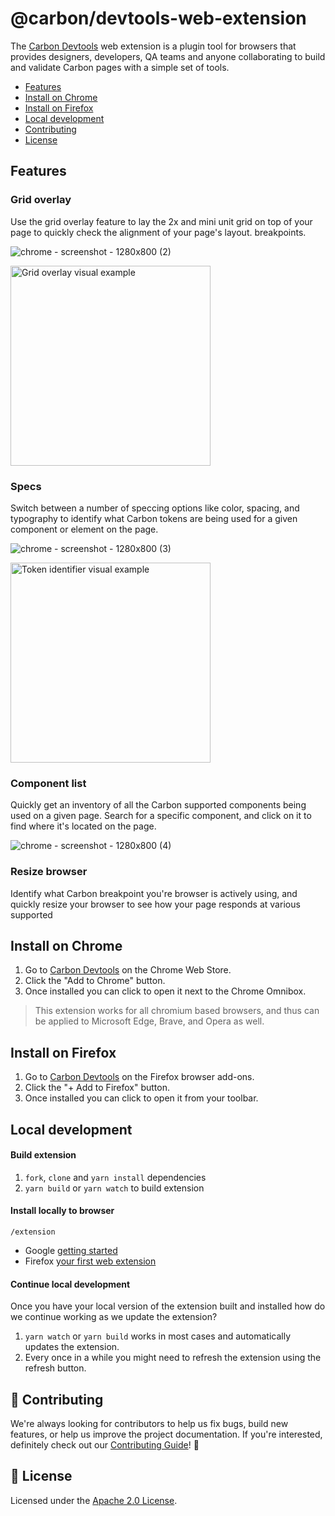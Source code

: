 # @carbon/devtools-web-extension

The [Carbon Devtools](http://ibm.biz/carbon-devtools) web extension is a plugin
tool for browsers that provides designers, developers, QA teams and anyone
collaborating to build and validate Carbon pages with a simple set of tools.

- [Features](#features)
- [Install on Chrome](#install-on-chrome)
- [Install on Firefox](#install-on-firefox)
- [Local development](#local-development)
- [Contributing](#-contributing)
- [License](#-license)

## Features

### Grid overlay

Use the grid overlay feature to lay the 2x and mini unit grid on top of your
page to quickly check the alignment of your page's layout. breakpoints.

![chrome - screenshot - 1280x800  (2)](https://user-images.githubusercontent.com/3793636/135755372-1682626a-cf4f-45f9-a709-860ee7dce417.png)

<a href="https://user-images.githubusercontent.com/3793636/135755378-d1b232bc-5894-457b-bc3f-2850934ed906.png" target="_blank"><img src="https://user-images.githubusercontent.com/3793636/135755378-d1b232bc-5894-457b-bc3f-2850934ed906.png" alt="Grid overlay visual example" width="320px" /></a>

### Specs

Switch between a number of speccing options like color, spacing, and typography
to identify what Carbon tokens are being used for a given component or element
on the page.

![chrome - screenshot - 1280x800  (3)](https://user-images.githubusercontent.com/3793636/135755431-36f3a2af-be58-464d-9c57-e8f3d70986fa.png)

<a href="https://user-images.githubusercontent.com/3793636/135755428-6e90d04c-2c63-45b7-8b97-4e978f0a03d4.png" target="_blank"><img src="https://user-images.githubusercontent.com/3793636/135755428-6e90d04c-2c63-45b7-8b97-4e978f0a03d4.png" alt="Token identifier visual example" width="320px" /></a>

### Component list

Quickly get an inventory of all the Carbon supported components being used on a
given page. Search for a specific component, and click on it to find where it's
located on the page.

![chrome - screenshot - 1280x800  (4)](https://user-images.githubusercontent.com/3793636/135755438-817709eb-3cc5-47c7-b45d-a4cb7e12cff2.png)

### Resize browser

Identify what Carbon breakpoint you're browser is actively using, and quickly
resize your browser to see how your page responds at various supported

## Install on Chrome

1. Go to [Carbon Devtools](http://ibm.biz/carbon-devtools-chrome) on the Chrome
   Web Store.
2. Click the "Add to Chrome" button.
3. Once installed you can click to open it next to the Chrome Omnibox.

> This extension works for all chromium based browsers, and thus can be applied
> to Microsoft Edge, Brave, and Opera as well.

## Install on Firefox

1. Go to [Carbon Devtools](https://addons.mozilla.org/en-US/firefox/addon/carbondevtools/?utm_source=addons.mozilla.org&utm_medium=referral&utm_content=search) on the
   Firefox browser add-ons.
2. Click the "+ Add to Firefox" button.
3. Once installed you can click to open it from your toolbar.

## Local development

#### Build extension

1. `fork`, `clone` and `yarn install` dependencies
2. `yarn build` or `yarn watch` to build extension

#### Install locally to browser

`/extension`

- Google
  [getting started](https://developer.chrome.com/extensions/getstarted#manifest)
- Firefox
  [your first web extension](https://developer.mozilla.org/en-US/docs/Mozilla/Add-ons/WebExtensions/Your_first_WebExtension#Trying_it_out)

#### Continue local development

Once you have your local version of the extension built and installed how do we
continue working as we update the extension?

1. `yarn watch` or `yarn build` works in most cases and automatically updates
   the extension.
2. Every once in a while you might need to refresh the extension using the
   refresh button.

## 🙌 Contributing

We're always looking for contributors to help us fix bugs, build new features,
or help us improve the project documentation. If you're interested, definitely
check out our [Contributing Guide](/.github/CONTRIBUTING.md)! 👀

## 📝 License

Licensed under the [Apache 2.0 License](/LICENSE).
